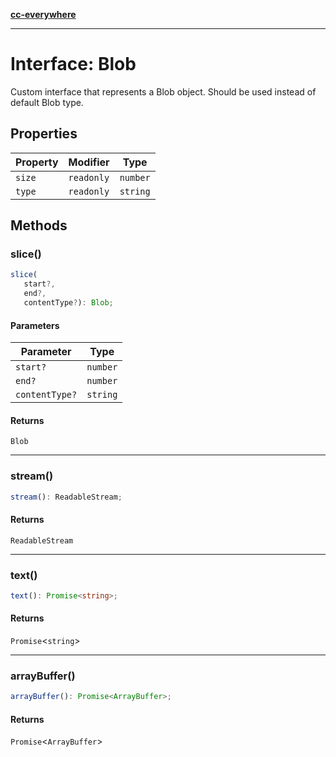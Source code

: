 [**cc-everywhere**](../../../../../index.md)

***

# Interface: Blob

Custom interface that represents a Blob object.
Should be used instead of default Blob type.

## Properties

| Property | Modifier | Type |
| ------ | ------ | ------ |
| `size` | `readonly` | `number` |
| `type` | `readonly` | `string` |

## Methods

### slice()

```ts
slice(
   start?, 
   end?, 
   contentType?): Blob;
```

#### Parameters

| Parameter | Type |
| ------ | ------ |
| `start?` | `number` |
| `end?` | `number` |
| `contentType?` | `string` |

#### Returns

`Blob`

***

### stream()

```ts
stream(): ReadableStream;
```

#### Returns

`ReadableStream`

***

### text()

```ts
text(): Promise<string>;
```

#### Returns

`Promise`<`string`\>

***

### arrayBuffer()

```ts
arrayBuffer(): Promise<ArrayBuffer>;
```

#### Returns

`Promise`<`ArrayBuffer`\>
